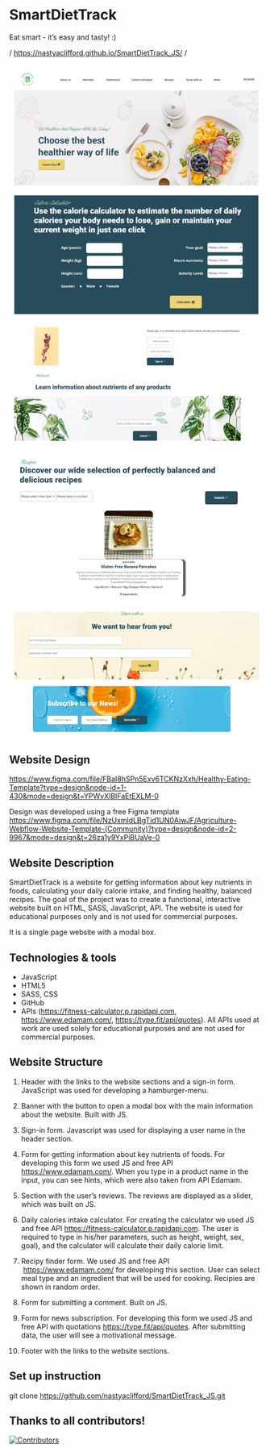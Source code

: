 # SmartDietTrack
Eat smart - it’s easy and tasty! :)

/ https://nastyaclifford.github.io/SmartDietTrack_JS/ /

<img align="center" width=800 src="Website_pics/SDT.png" />
<img align="center" width=800 src="Website_pics/SDT_2.png" />



## Website Design
https://www.figma.com/file/FBaI8hSPn5Exv6TCKNzXxh/Healthy-Eating-Template?type=design&node-id=1-430&mode=design&t=YPWvXlBIFaEtEXLM-0

Design was developed using a free Figma template https://www.figma.com/file/NzUxmldLBgTid1UN0AiwJF/Agriculture-Webflow-Website-Template-(Community)?type=design&node-id=2-9967&mode=design&t=26za1y9YxPiBUaVe-0

## Website Description



SmartDietTrack is a website for getting information about key nutrients in foods, calculating your daily calorie intake, and finding healthy, balanced recipes.
The goal of the project was to create a functional, interactive website built on HTML, SASS, JavaScript, API.
The website is used for educational purposes only and is not used for commercial purposes.

It is a single page website with a modal box. 


## Technologies & tools 

* JavaScript
* HTML5
* SASS, CSS
* GitHub
* APIs (https://fitness-calculator.p.rapidapi.com, https://www.edamam.com/,   https://type.fit/api/quotes). All APIs used at work are used solely for educational purposes and are not used for commercial purposes.


## Website Structure


1. Header with the links to the website sections and a sign-in form. JavaScript was used for developing a hamburger-menu. 

2. Banner with the button to open a modal box with the main information about the website. Built with JS. 

3. Sign-in form. Javascript was used for displaying a user name in the header section. 

4. Form for getting information about key nutrients of foods. For developing this form we used JS and free API https://www.edamam.com/. When you type in a product name in the input, you can see hints, which were also taken from API Edamam.

5. Section with the user’s reviews. The reviews are displayed as a slider, which was built on JS.

6. Daily calories intake calculator. For creating the calculator we used JS and free API https://fitness-calculator.p.rapidapi.com. The user is required to type in his/her parameters, such as height, weight, sex, goal), and the calculator will calculate their daily calorie limit. 

7. Recipy finder form. We used JS and free API  https://www.edamam.com/ for developing this section. User can select meal type and an ingredient that will be used for cooking. Recipies are shown in random order. 

8. Form for submitting a comment. Built on JS.

9. Form for news subscription. For developing this form we used JS and free API with quotations https://type.fit/api/quotes. After submitting data, the user will see a motivational message.

10. Footer with the links to the website sections. 

## Set up instruction

git clone https://github.com/nastyaclifford/SmartDietTrack_JS.git

## Thanks to all contributors! 

[![Contributors](https://contrib.rocks/image?repo=3Girls-team/SmartDietTrack)](https://github.com/3Girls-team/SmartDietTrack/graphs/contributors)


